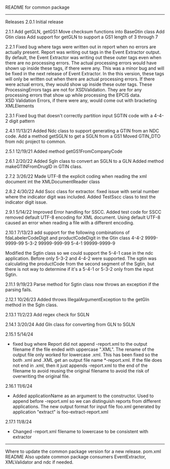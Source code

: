README for common package

----------------------------------------------------------------------------
Releases
2.0.1
Initial release

2.1.1
Add getGLN, getGS1 
Move checksum functions into BaseGtin class
Add Gtin class
Add support for getGLN to support a GS1 length of 3 through 7

2.2.1
Fixed bug where <ProcessingErrors></ProcessingErrors> tags were written out in report when no errors are actually present. 
Report was writing out <ProcessingErrors></ProcessingErrors> tags in the Event Extractor output. By default, the Event Extractor was writing out 
these outer tags even when there are no processing errors. The actual processing errors would have shown up inside these tags, if there were any.
This was a minor bug and will be fixed in the next release of Event Extractor. In the this version, these tags will only be written 
out when there are actual processing errors. 
If there were actual errors, they would show up inside these outer tags. 
These ProcessingErrors tags are not for XSDValidation. They are for any processing errors that show up while processing the EPCIS data.                        
XSD Validation Errors, if there were any, would come out with bracketing XMLElements
<XSDValidationErrors></XSDValidationErrors>

2.3.1
Fixed bug that doesn't correctly partition input SGTIN
code with a 4-4-2 digit pattern

2.4.1
11/13/21
Added Ndc class to support generating a GTIN from an NDC code.
Add a method getSGLN to get a SGLN from a GS1
Moved GTIN_DTO from ndc project to common. 

2.5.1 
12/19/21
Added method getGS1FromCompanyCode

2.6.1 
2/20/22
Added Sgln class to convert an SGLN to a GLN
Added method makeGTINFromDrugID in GTIN class. 

2.7.2 
3/26/22
Made UTF-8 the explicit coding when reading the xml document int the XMLDocumentReader class

2.8.2
4/30/22
Add Sscc class for extractor. fixed issue with serial number where the indicator digit was included. 
Added TestSscc class to test the indicator digit issue. 

2.9.1
5/14/22
Improved Error handling for SSCC. 
Added test code for SSCC
removed default UTF-8 encoding for XML document. Using default UTF-8 caused an error when
reading a file with a different encoding. 

2.10.1
7/13/23
add support for the following combinations of fdaLabelerCodeDigit and productCodeDigit in the Gtin class
4-4-2     9999-9999-99
5-3-2     99999-999-99
5-4-1     99999-9999-9

Modified the Sgtin class so we could support the  5-4-1 case in the ndc application. 
Before only 5-3-2 and 4-4-2 were supported. The sgtin was calculating the productCode from the 
second segment of the Sgtin, but there is not way to determine if it's a 5-4-1 or 5-3-2 only from
the input Sgtin. 

2.11.1
9/19/23
Parse method for Sgtin class now throws an exception if the parsing fails.

2.12.1
10/26/23
Added throws IllegalArgumentException to the getGln method in the Sgln class.

2.13.1
11/2/23
Add regex check for SGLN

2.14.1
3/20/24
Add Gln class for converting from GLN to SGLN

2.15.1
5/14/24
* fixed bug where Report did not append -report.xml to the output filename if
the file ended with uppercase ".XML". The rename of the output file only worked for lowercase .xml. This has been 
fixed so the both .xml and .XML get an output file name *-report.xml. If the file does not end in .xml,
then it just appends -report.xml to the end of the filename to avoid reusing the original filename
to avoid the risk of overwriting the original file. 

2.16.1
11/6/24
* Added applicationName as an argument to the constructor. Used to append before -report.xml so we can distinguish 
reports from different applications. 
The new output format for input file foo.xml generated by application "extract" is
foo-extract-report.xml

2.17.1
11/8/24
* Changed -report.xml filename to lowercase to be consistent with extractor



---------------------------------------------
Where to update the common package version for a new release. 
pom.xml
README
Also update common package consumers
EventExtractor, XMLValidator and ndc if needed. 